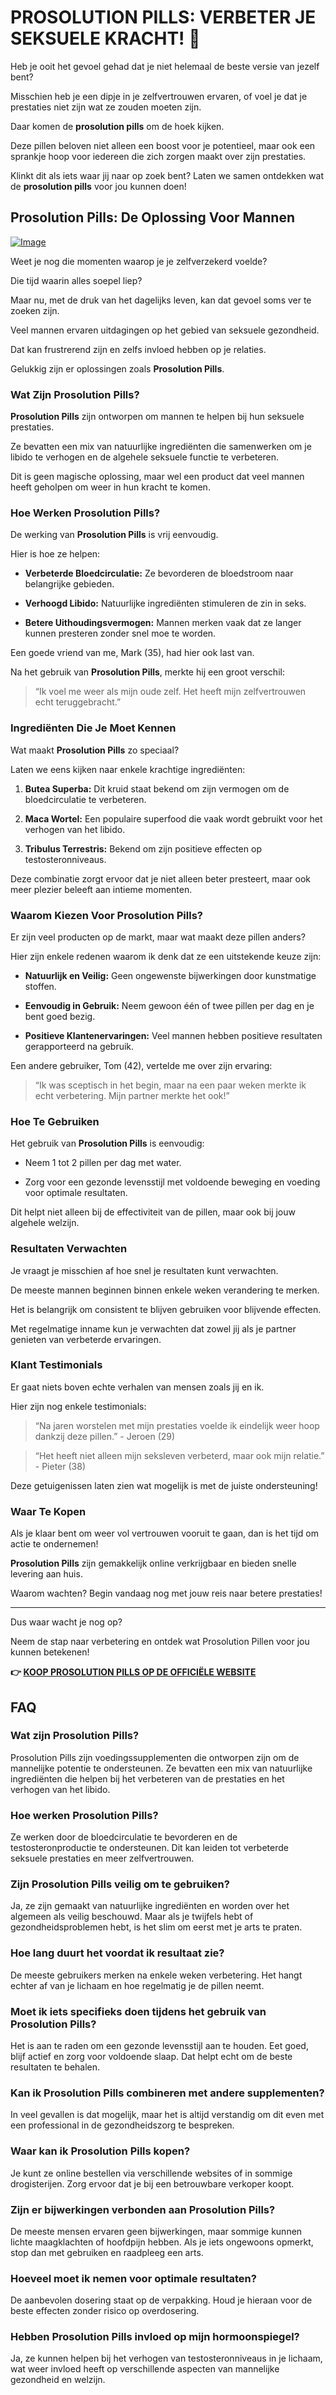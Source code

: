 # PROSOLUTION PILLS: VERBETER JE SEKSUELE KRACHT! 💪

Heb je ooit het gevoel gehad dat je niet helemaal de beste versie van jezelf bent? 

Misschien heb je een dipje in je zelfvertrouwen ervaren, of voel je dat je prestaties niet zijn wat ze zouden moeten zijn. 

Daar komen de **prosolution pills** om de hoek kijken. 

Deze pillen beloven niet alleen een boost voor je potentieel, maar ook een sprankje hoop voor iedereen die zich zorgen maakt over zijn prestaties. 

Klinkt dit als iets waar jij naar op zoek bent? Laten we samen ontdekken wat de **prosolution pills** voor jou kunnen doen!

## Prosolution Pills: De Oplossing Voor Mannen

[![Image](https://www2.sellhealth.com/171/prosolution_box_facingright_blister_lg.jpg)](https://gchaffi.com/KcT8HQIc)

Weet je nog die momenten waarop je je zelfverzekerd voelde? 

Die tijd waarin alles soepel liep?

Maar nu, met de druk van het dagelijks leven, kan dat gevoel soms ver te zoeken zijn.

Veel mannen ervaren uitdagingen op het gebied van seksuele gezondheid. 

Dat kan frustrerend zijn en zelfs invloed hebben op je relaties.

Gelukkig zijn er oplossingen zoals **Prosolution Pills**.

### Wat Zijn Prosolution Pills?

**Prosolution Pills** zijn ontworpen om mannen te helpen bij hun seksuele prestaties. 

Ze bevatten een mix van natuurlijke ingrediënten die samenwerken om je libido te verhogen en de algehele seksuele functie te verbeteren.

Dit is geen magische oplossing, maar wel een product dat veel mannen heeft geholpen om weer in hun kracht te komen.

### Hoe Werken Prosolution Pills?

De werking van **Prosolution Pills** is vrij eenvoudig. 

Hier is hoe ze helpen:

- **Verbeterde Bloedcirculatie:** Ze bevorderen de bloedstroom naar belangrijke gebieden.
  
- **Verhoogd Libido:** Natuurlijke ingrediënten stimuleren de zin in seks.
  
- **Betere Uithoudingsvermogen:** Mannen merken vaak dat ze langer kunnen presteren zonder snel moe te worden.

Een goede vriend van me, Mark (35), had hier ook last van. 

Na het gebruik van **Prosolution Pills**, merkte hij een groot verschil:

> “Ik voel me weer als mijn oude zelf. Het heeft mijn zelfvertrouwen echt teruggebracht.”

### Ingrediënten Die Je Moet Kennen

Wat maakt **Prosolution Pills** zo speciaal? 

Laten we eens kijken naar enkele krachtige ingrediënten:

1. **Butea Superba:** Dit kruid staat bekend om zijn vermogen om de bloedcirculatie te verbeteren.
   
2. **Maca Wortel:** Een populaire superfood die vaak wordt gebruikt voor het verhogen van het libido.
   
3. **Tribulus Terrestris:** Bekend om zijn positieve effecten op testosteronniveaus.

Deze combinatie zorgt ervoor dat je niet alleen beter presteert, maar ook meer plezier beleeft aan intieme momenten.

### Waarom Kiezen Voor Prosolution Pills?

Er zijn veel producten op de markt, maar wat maakt deze pillen anders? 

Hier zijn enkele redenen waarom ik denk dat ze een uitstekende keuze zijn:

- **Natuurlijk en Veilig:** Geen ongewenste bijwerkingen door kunstmatige stoffen.
  
- **Eenvoudig in Gebruik:** Neem gewoon één of twee pillen per dag en je bent goed bezig.
  
- **Positieve Klantenervaringen:** Veel mannen hebben positieve resultaten gerapporteerd na gebruik.

Een andere gebruiker, Tom (42), vertelde me over zijn ervaring:

> “Ik was sceptisch in het begin, maar na een paar weken merkte ik echt verbetering. Mijn partner merkte het ook!”

### Hoe Te Gebruiken

Het gebruik van **Prosolution Pills** is eenvoudig:

- Neem 1 tot 2 pillen per dag met water.
  
- Zorg voor een gezonde levensstijl met voldoende beweging en voeding voor optimale resultaten.

Dit helpt niet alleen bij de effectiviteit van de pillen, maar ook bij jouw algehele welzijn.

### Resultaten Verwachten

Je vraagt je misschien af hoe snel je resultaten kunt verwachten. 

De meeste mannen beginnen binnen enkele weken verandering te merken. 

Het is belangrijk om consistent te blijven gebruiken voor blijvende effecten.

Met regelmatige inname kun je verwachten dat zowel jij als je partner genieten van verbeterde ervaringen.

### Klant Testimonials

Er gaat niets boven echte verhalen van mensen zoals jij en ik. 

Hier zijn nog enkele testimonials:

> “Na jaren worstelen met mijn prestaties voelde ik eindelijk weer hoop dankzij deze pillen.” - Jeroen (29)

> “Het heeft niet alleen mijn seksleven verbeterd, maar ook mijn relatie.” - Pieter (38)

Deze getuigenissen laten zien wat mogelijk is met de juiste ondersteuning!

### Waar Te Kopen

Als je klaar bent om weer vol vertrouwen vooruit te gaan, dan is het tijd om actie te ondernemen!  

**Prosolution Pills** zijn gemakkelijk online verkrijgbaar en bieden snelle levering aan huis.  

Waarom wachten? Begin vandaag nog met jouw reis naar betere prestaties!

---

Dus waar wacht je nog op?  

Neem de stap naar verbetering en ontdek wat Prosolution Pillen voor jou kunnen betekenen!



**👉 [KOOP PROSOLUTION PILLS OP DE OFFICIËLE WEBSITE](https://gchaffi.com/KcT8HQIc)**

## FAQ

### Wat zijn Prosolution Pills?
Prosolution Pills zijn voedingssupplementen die ontworpen zijn om de mannelijke potentie te ondersteunen. Ze bevatten een mix van natuurlijke ingrediënten die helpen bij het verbeteren van de prestaties en het verhogen van het libido.

### Hoe werken Prosolution Pills?
Ze werken door de bloedcirculatie te bevorderen en de testosteronproductie te ondersteunen. Dit kan leiden tot verbeterde seksuele prestaties en meer zelfvertrouwen.

### Zijn Prosolution Pills veilig om te gebruiken?
Ja, ze zijn gemaakt van natuurlijke ingrediënten en worden over het algemeen als veilig beschouwd. Maar als je twijfels hebt of gezondheidsproblemen hebt, is het slim om eerst met je arts te praten.

### Hoe lang duurt het voordat ik resultaat zie?
De meeste gebruikers merken na enkele weken verbetering. Het hangt echter af van je lichaam en hoe regelmatig je de pillen neemt.

### Moet ik iets specifieks doen tijdens het gebruik van Prosolution Pills?
Het is aan te raden om een gezonde levensstijl aan te houden. Eet goed, blijf actief en zorg voor voldoende slaap. Dat helpt echt om de beste resultaten te behalen.

### Kan ik Prosolution Pills combineren met andere supplementen?
In veel gevallen is dat mogelijk, maar het is altijd verstandig om dit even met een professional in de gezondheidszorg te bespreken. 

### Waar kan ik Prosolution Pills kopen?
Je kunt ze online bestellen via verschillende websites of in sommige drogisterijen. Zorg ervoor dat je bij een betrouwbare verkoper koopt.

### Zijn er bijwerkingen verbonden aan Prosolution Pills?
De meeste mensen ervaren geen bijwerkingen, maar sommige kunnen lichte maagklachten of hoofdpijn hebben. Als je iets ongewoons opmerkt, stop dan met gebruiken en raadpleeg een arts.

### Hoeveel moet ik nemen voor optimale resultaten?
De aanbevolen dosering staat op de verpakking. Houd je hieraan voor de beste effecten zonder risico op overdosering.

### Hebben Prosolution Pills invloed op mijn hormoonspiegel?
Ja, ze kunnen helpen bij het verhogen van testosteronniveaus in je lichaam, wat weer invloed heeft op verschillende aspecten van mannelijke gezondheid en welzijn.